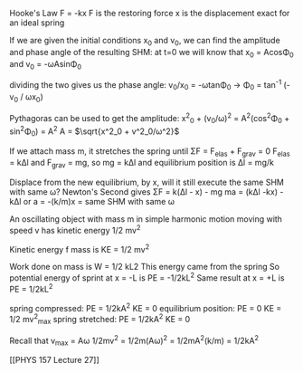 Hooke's Law
F = -kx
F is the restoring force
x is the displacement
exact for an ideal spring

If we are given the initial conditions x<sub>0</sub> and v<sub>0</sub>, we can find the amplitude and phase angle of the resulting SHM:
	at t=0 we will know that x<sub>0</sub> = AcosΦ<sub>0</sub>
	and v<sub>0</sub> = -ωAsinΦ<sub>0</sub>

dividing the two gives us the phase angle:
v<sub>0</sub>/x<sub>0</sub> = -ωtanΦ<sub>0</sub> -> Φ<sub>0</sub> = tan<sup>-1</sup> (-v<sub>0</sub> / ωx<sub>0</sub>)

Pythagoras can be used to get the amplitude:
	x<sup>2</sup><sub>0</sub> + (v<sub>0</sub>/ω)<sup>2</sup> = A<sup>2</sup>(cos<sup>2</sup>Φ<sub>0</sub> + sin<sup>2</sup>Φ<sub>0</sub>) = A<sup>2</sup>
	A = $\sqrt{x^2_0 + v^2_0/ω^2}$

If we attach mass m, it stretches the spring until ΣF = F<sub>elas</sub> + F<sub>grav</sub> = 0
F<sub>elas</sub> = kΔl and F<sub>grav</sub> = mg, so mg = kΔl and equilibrium position is Δl = mg/k

Displace from the new equilibrium, by x, will it still execute the same SHM with same ω?
Newton's Second gives ΣF = k(Δl - x) - mg
ma = (kΔl -kx) - kΔl or a = -(k/m)x = same SHM with same ω

An oscillating object with mass m in simple harmonic motion moving with speed v has kinetic energy 1/2 mv<sup>2</sup>

Kinetic energy f mass is KE = 1/2 mv<sup>2</sup>

Work done on mass is W = 1/2 kL2
This energy came from the spring
So potential energy of sprint at x = -L is PE = -1/2kL<sup>2</sup>
Same result at x = +L  is PE = 1/2kL<sup>2</sup>

spring compressed: PE = 1/2kA<sup>2</sup> KE = 0
equilibrium position: PE = 0         KE = 1/2 mv<sup>2</sup><sub>max</sub>
spring stretched:      PE = 1/2kA<sup>2</sup> KE = 0


Recall that v<sub>max</sub> = Aω
1/2mv<sup>2</sup> = 1/2m(Aω)<sup>2</sup> = 1/2mA<sup>2</sup>(k/m) = 1/2kA<sup>2</sup>

[[PHYS 157 Lecture 27]]